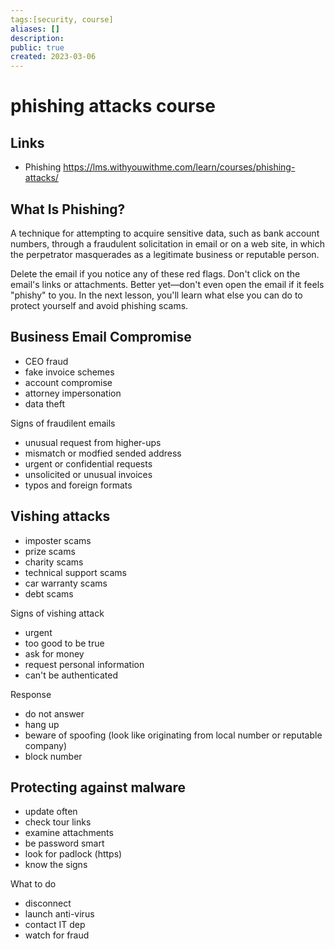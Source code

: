 ```yaml
---
tags:[security, course]
aliases: []
description:
public: true
created: 2023-03-06
---
```


# phishing attacks course

## Links

- Phishing <https://lms.withyouwithme.com/learn/courses/phishing-attacks/>

## What Is Phishing?

A technique for attempting to acquire sensitive data, such as bank account numbers, through a fraudulent solicitation in email or on a web site, in which the perpetrator masquerades as a legitimate business or reputable person.

Delete the email if you notice any of these red flags. Don't click on the email's links or attachments. Better yet—don't even open the email if it feels "phishy" to you. In the next lesson, you'll learn what else you can do to protect yourself and avoid phishing scams.

## Business Email Compromise

- CEO fraud
- fake invoice schemes
- account compromise
- attorney impersonation
- data theft

Signs of fraudilent emails

- unusual request from higher-ups
- mismatch or modfied sended address
- urgent or confidential requests
- unsolicited or unusual invoices
- typos and foreign formats

## Vishing attacks

- imposter scams
- prize scams
- charity scams
- technical support scams
- car warranty scams
- debt scams

Signs of vishing attack

- urgent
- too good to be true
- ask for money
- request personal information
- can't be authenticated

Response

- do not answer
- hang up
- beware of spoofing (look like originating from local number or reputable company)
- block number

## Protecting against malware

- update often
- check tour links
- examine attachments
- be password smart
- look for padlock (https)
- know the signs

What to do

- disconnect
- launch anti-virus
- contact IT dep
- watch for fraud


